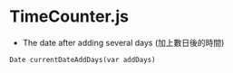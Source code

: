 # TimeCounter.js

<script type="text/javascript" src="../js/general.js"></script>

* The date after adding several days (加上數日後的時間)

```
Date currentDateAddDays(var addDays)
```